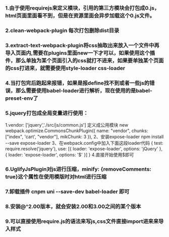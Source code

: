 ### 1.由于使用requirejs来定义模块，引用的第三方模块会打包成0.js，html页面里面看不到，但是在资源里面会异步加载这个0.js文件。
### 2.clean-webpack-plugin 每次打包删除dist目录
### 3.extract-text-webpack-plugin将css抽取出来放入一个文件中再导入页面内,需要在plugins里面new一下才可以，如果使用这个插件，那么单独为某个页面引入的css就打不进来，如果要单独某个页面的css打进来，就需要使用style-loader css-loader
### 4.当打包完后跑起来报错，如果是报define找不到或者一些js的错误，那么需要使用babel-loader进行解析，现在使用的是babel-preset-env了
### 5.jquery打包成全局变量进行使用：
1.vendor: ['jquery','./src/js/common.js']
       定义成公用模块
      new webpack.optimize.CommonsChunkPlugin({
            name: "vendor",
            chunks: ["index", 'cart', "vendor"],
            mikChunk: 3
        }),
2、安装expose-loader
npm install --save expose-loader
3、在webpack.config中加入下面这段loader代码
{
   test: require.resolve('jquery'),
   use: [{
      loader: 'expose-loader',
      options: 'jQuery'
   },{
      loader: 'expose-loader',
      options: '$'
   }]
}
4.直接开始使用$即可

### 6.UglifyJsPlugin对js进行压缩，minify: {removeComments: true}这个属性在使用模版时对html进行压缩

### 7.卸载插件 cnpm uni --save-dev babel-loader 即可

### 8.安装@^2.00版本，就会安装2.00和3.00之间的某个版本

### 9.可以直接使用require.js的语法来写js,css文件直接import进来来导入样式
